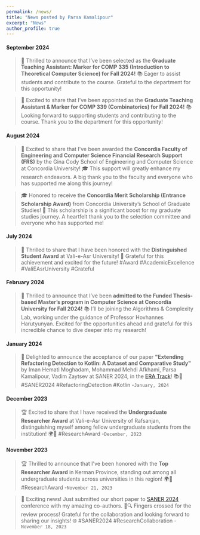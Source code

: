 ```yaml
---
permalink: /news/
title: "News posted by Parsa Kamalipour"
excerpt: "News"
author_profile: true
---
```


<!-- # NEWS -->

#### September 2024
> 🎉 Thrilled to announce that I’ve been selected as the **Graduate Teaching Assistant: Marker for COMP 335 (Introduction to Theoretical Computer Science) for Fall 2024!** 📚 Eager to assist students and contribute to the course. Grateful to the department for this opportunity!

> 🎉 Excited to share that I’ve been appointed as the **Graduate Teaching Assistant & Marker for COMP 339 (Combinatorics) for Fall 2024!** 📚 Looking forward to supporting students and contributing to the course. Thank you to the department for this opportunity!

#### August 2024
> 🌟 Excited to share that I’ve been awarded the **Concordia Faculty of Engineering and Computer Science Financial Research Support (FRS)** by the Gina Cody School of Engineering and Computer Science at Concordia University! 🎓 This support will greatly enhance my research endeavors. A big thank you to the faculty and everyone who has supported me along this journey! 

> 🎓 Honored to receive the **Concordia Merit Scholarship (Entrance Scholarship Award)** from Concordia University’s School of Graduate Studies! 🌟 This scholarship is a significant boost for my graduate studies journey. A heartfelt thank you to the selection committee and everyone who has supported me!

#### July 2024
> 🎉 Thrilled to share that I have been honored with the **Distinguished Student Award** at Vali-e-Asr University! 🌟 Grateful for this achievement and excited for the future! #Award #AcademicExcellence #ValiEAsrUniversity #Grateful 

#### February 2024
> 🚀 Thrilled to announce that I’ve been **admitted to the Funded Thesis-based Master’s program in Computer Science at Concordia University for Fall 2024!** 📚 I’ll be joining the Algorithms & Complexity Lab, working under the guidance of Professor Hovhannes Harutyunyan. Excited for the opportunities ahead and grateful for this incredible chance to dive deeper into my research!


#### January 2024
> 🚀 Delighted to announce the acceptance of our paper **"Extending Refactoring Detection to Kotlin: A Dataset and Comparative Study"** by Iman Hemati Moghadam, Mohammad Mehdi Afkhami, Parsa Kamalipour, Vadim Zaytsev at SANER 2024, in the [ERA Track](https://conf.researchr.org/track/saner-2024/saner-2024-early-research-achievement--era--track-)! 📚🚀 #SANER2024 #RefactoringDetection #Kotlin -`January, 2024`

#### December 2023
> 🏆 Excited to share that I have received the **Undergraduate Researcher Award** at Vali-e-Asr University of Rafsanjan, distinguishing myself among fellow undergraduate students from the institution! 🌍🚀 #ResearchAward -`December, 2023`

#### November 2023
> 🏆 Thrilled to announce that I've been honored with the **Top Researcher Award** in Kerman Province, standing out among all undergraduate students across universities in this region! 🌍🚀 #ResearchAward -`November 21, 2023`

> 🚀 Exciting news! Just submitted our short paper to [SANER 2024](https://conf.researchr.org/home/saner-2024) conference with my amazing co-authors. 📑🔍 Fingers crossed for the review process! Grateful for the collaboration and looking forward to sharing our insights! 🌐 #SANER2024 #ResearchCollaboration -`November 18, 2023`


